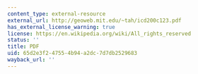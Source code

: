 ```yaml
---
content_type: external-resource
external_url: http://geoweb.mit.edu/~tah/icd200c123.pdf
has_external_license_warning: true
license: https://en.wikipedia.org/wiki/All_rights_reserved
status: ''
title: PDF
uid: 65d2e3f2-4755-4b94-a2dc-7d7db2529683
wayback_url: ''
---
```

